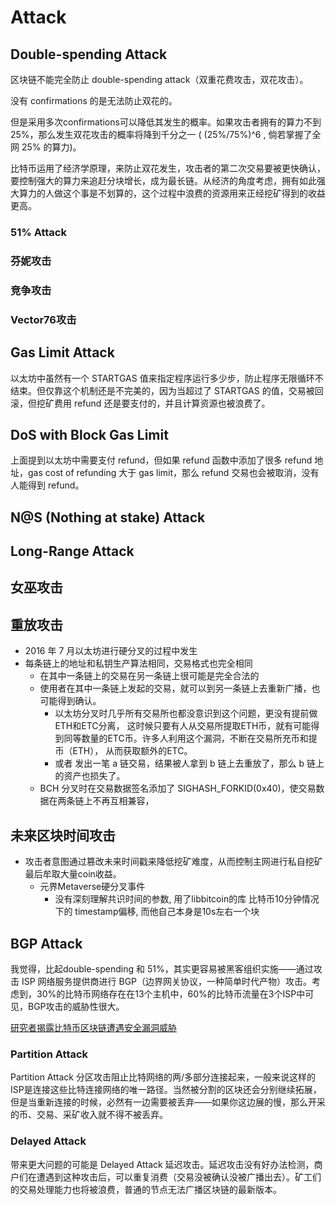 # Attack

## Double-spending Attack
区块链不能完全防止 double-spending attack（双重花费攻击，双花攻击）。

没有 confirmations 的是无法防止双花的。

但是采用多次confirmations可以降低其发生的概率。如果攻击者拥有的算力不到25%，那么发生双花攻击的概率将降到千分之一 ( (25%/75%)^6 , 倘若掌握了全网 25% 的算力)。

比特币运用了经济学原理，来防止双花发生，攻击者的第二次交易要被更快确认，要控制强大的算力来追赶分块增长，成为最长链。从经济的角度考虑，拥有如此强大算力的人做这个事是不划算的，这个过程中浪费的资源用来正经挖矿得到的收益更高。

### 51% Attack

### 芬妮攻击
### 竞争攻击
### Vector76攻击

## Gas Limit Attack
以太坊中虽然有一个 STARTGAS 值来指定程序运行多少步，防止程序无限循环不结束。但仅靠这个机制还是不完美的，因为当超过了 STARTGAS 的值，交易被回滚，但挖矿费用 refund 还是要支付的，并且计算资源也被浪费了。

## DoS with Block Gas Limit
上面提到以太坊中需要支付 refund，但如果 refund 函数中添加了很多 refund 地址，gas cost of refunding 大于 gas limit，那么 refund 交易也会被取消，没有人能得到 refund。


## N@S (Nothing at stake) Attack

## Long-Range Attack

## 女巫攻击

## 重放攻击
+ 2016 年 7 月以太坊进行硬分叉的过程中发生
+ 每条链上的地址和私钥生产算法相同，交易格式也完全相同
    * 在其中一条链上的交易在另一条链上很可能是完全合法的
    * 使用者在其中一条链上发起的交易，就可以到另一条链上去重新广播，也可能得到确认。
        - 以太坊分叉时几乎所有交易所也都没意识到这个问题，更没有提前做ETH和ETC分离， 这时候只要有人从交易所提取ETH币，就有可能得到同等数量的ETC币。许多人利用这个漏洞，不断在交易所充币和提币（ETH）， 从而获取额外的ETC。
        - 或者 发出一笔 a 链交易，结果被人拿到 b 链上去重放了，那么 b 链上的资产也损失了。
    * BCH 分叉时在交易数据签名添加了 SIGHASH_FORKID(0x40)，使交易数据在两条链上不再互相兼容，

## 未来区块时间攻击
* 攻击者意图通过篡改未来时间戳来降低挖矿难度，从而控制主网进行私自挖矿最后牟取大量coin收益。
    - 元界Metaverse硬分叉事件
        + 没有深刻理解共识时间的参数, 用了libbitcoin的库 比特币10分钟情况下的 timestamp偏移, 而他自己本身是10s左右一个块

## BGP Attack
我觉得，比起double-spending 和 51%，其实更容易被黑客组织实施——通过攻击 ISP 网络服务提供商进行 BGP（边界网关协议，一种简单时代产物）攻击。考虑到，30%的比特币网络存在在13个主机中，60%的比特币流量在3个ISP中可见，BGP攻击的威胁性很大。 

[研究者揭露比特币区块链遭遇安全漏洞威胁](https://bitcointalk.org/index.php?topic=1873692.0)

### Partition Attack
Partition Attack 分区攻击阻止比特网络的两/多部分连接起来，一般来说这样的ISP是连接这些比特连接网络的唯一路径。当然被分割的区块还会分别继续拓展，但是当重新连接的时候，必然有一边需要被丢弃——如果你这边展的慢，那么开采的币、交易、采矿收入就不得不被丢弃。
### Delayed Attack
带来更大问题的可能是 Delayed Attack 延迟攻击。延迟攻击没有好办法检测，商户们在遭遇到这种攻击后，可以重复消费（交易没被确认没被广播出去）。矿工们的交易处理能力也将被浪费，普通的节点无法广播区块链的最新版本。

